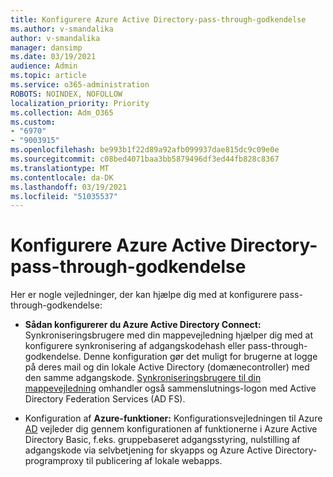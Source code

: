 ```yaml
---
title: Konfigurere Azure Active Directory-pass-through-godkendelse
ms.author: v-smandalika
author: v-smandalika
manager: dansimp
ms.date: 03/19/2021
audience: Admin
ms.topic: article
ms.service: o365-administration
ROBOTS: NOINDEX, NOFOLLOW
localization_priority: Priority
ms.collection: Adm_O365
ms.custom:
- "6970"
- "9003915"
ms.openlocfilehash: be993b1f22d89a92afb099937dae815dc9c09e0e
ms.sourcegitcommit: c08bed4071baa3bb5879496df3ed44fb828c8367
ms.translationtype: MT
ms.contentlocale: da-DK
ms.lasthandoff: 03/19/2021
ms.locfileid: "51035537"
---
```

# <a name="configure-azure-active-directory-pass-through-authentication"></a>Konfigurere Azure Active Directory-pass-through-godkendelse

Her er nogle vejledninger, der kan hjælpe dig med at konfigurere pass-through-godkendelse:

- **Sådan konfigurerer du Azure Active Directory Connect:** Synkroniseringsbrugere med din mappevejledning hjælper dig med at konfigurere synkronisering af adgangskodehash eller pass-through-godkendelse. [](https://admin.microsoft.com/AdminPortal/Home) Denne konfiguration gør det muligt for brugerne at logge på deres mail og din lokale Active Directory (domænecontroller) med den samme adgangskode.  [Synkroniseringsbrugere til din mappevejledning](https://admin.microsoft.com/AdminPortal/Home) omhandler også sammenslutnings-logon med Active Directory Federation Services (AD FS).

- Konfiguration af **Azure-funktioner:** Konfigurationsvejledningen til Azure [AD](https://admin.microsoft.com/adminportal/home#/modernonboarding/azureadsetup) vejleder dig gennem konfigurationen af funktionerne i Azure Active Directory Basic, f.eks. gruppebaseret adgangsstyring, nulstilling af adgangskode via selvbetjening for skyapps og Azure Active Directory-programproxy til publicering af lokale webapps.


